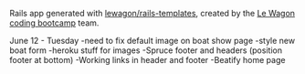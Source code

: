 Rails app generated with [lewagon/rails-templates](https://github.com/lewagon/rails-templates), created by the [Le Wagon coding bootcamp](https://www.lewagon.com) team.


June 12 - Tuesday
-need to fix default image on boat show page
-style new boat form
-heroku stuff for images
-Spruce footer and headers (position footer at bottom)
-Working links in header and footer
-Beatify home page
